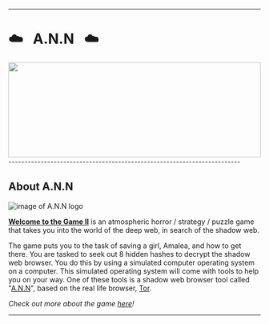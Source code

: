 ------------------------------------------------------------------------

# :cloud: &nbsp; A.N.N &nbsp; :cloud:
<img src="https://steamuserimages-a.akamaihd.net/ugc/941708627458956135/42128EC5889AF5B6132F75AC33DF2991C55A8DCB/" width="100%" height="190">
------------------------------------------------------------------------

## About A.N.N

![image of A.N.N logo](http://i66.tinypic.com/ih4jrb.png)

**[Welcome to the Game II](https://store.steampowered.com/app/720250/Welcome_to_the_Game_II/)** is an atmospheric horror / strategy / puzzle game that takes you into the world of the deep web, in search of the shadow web. 

The game puts you to the task of saving a girl, Amalea, and how to get there. You are tasked to seek out 8 hidden hashes to decrypt the shadow web browser. You do this by using a simulated computer operating system on a computer. This simulated operating system will come with tools to help you on your way. One of these tools is a shadow web browser tool called "[A.N.N](https://welcometothegame.fandom.com/wiki/A.N.N)", based on the real life browser, [Tor](https://www.torproject.org/).

*Check out more about the game [here](https://store.steampowered.com/app/720250/Welcome_to_the_Game_II/)!*

------------------------------------------------------------------------
